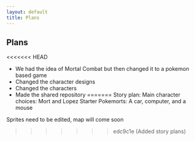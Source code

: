 ```yaml
---
layout: default
title: Plans
---
```


## Plans
<<<<<<< HEAD
- We had the idea of Mortal Combat but then changed it to a pokemon based game
- Changed the character designs
- Changed the characters
- Made the shared repository
=======
Story plan:
Main character choices: Mort and Lopez 
Starter Pokemorts: A car, computer, and a mouse

Sprites need to be edited, map will come soon
>>>>>>> edc9c1e (Added story plans)
